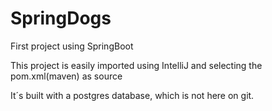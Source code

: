 # SpringDogs
First project using SpringBoot

This project is easily imported using IntelliJ and selecting the pom.xml(maven) as source

It´s built with a postgres database, which is not here on git.
